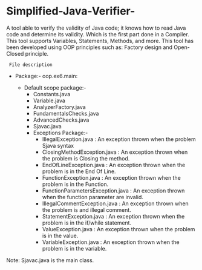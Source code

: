 # Simplified-Java-Verifier-
A tool able to verify the validity of Java code; it knows how to read Java code and determine its validity. Which is the first part done in a Compiler. This tool supports Variables, Statements, Methods, and more. This tool has been developed using OOP principles such as: Factory design and Open-Closed principle.


     File description     


* Package:- oop.ex6.main:

    *  Default scope package:-
        * Constants.java
        * Variable.java
        * AnalyzerFactory.java
        * FundamentalsChecks.java
        * AdvancedChecks.java
        * Sjavac.java
        * Exceptions Package:-
            * IllegalException.java : An exception thrown when the problem Sjava syntax
            * ClosingMethodException.java : An exception thrown when the problem is Closing the method.
            * EndOfLineException.java : An exception thrown when the problem is in the End Of Line.
            * FunctionException.java : An exception thrown when the problem is in the Function.
            * FunctionParametersException.java : An exception thrown when the function parameter are invalid.
            * IllegalCommentException.java : An exception thrown when the problem is and illegal comment.
            * StatementException.java :  An exception thrown when the problem is in the if/while statement.
            * ValueException.java : An exception thrown when the problem is in the value.
            * VariableException.java :  An exception thrown when the problem is in the variable.

Note: Sjavac.java is the main class.
